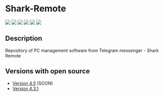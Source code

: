 # Shark-Remote

[![](https://img.shields.io/badge/OS-Windows-informational?logo=windows)](https://codeberg.org/Zalexanninev15/Shark-Remote)
[![](https://img.shields.io/badge/written_on-.NET_7-651DE5.svg?logo=dotnet)](https://dotnet.microsoft.com/download/dotnet/7.0)
[![](https://img.shields.io/badge/written_on-.NET_6-651DE5.svg?logo=dotnet)](https://dotnet.microsoft.com/download/dotnet/6.0)
[![](https://img.shields.io/badge/written_on-CSharp-239120.svg?logo=csharp)](https://codeberg.org/Zalexanninev15/Shark-Remote)
[![](https://img.shields.io/badge/license-Apache_2.0-CD1D32.svg)](LICENSE)
[![](https://img.shields.io/badge/donate-Buy_Me_a_Coffee-F94400.svg)](https://zalexanninev15.jimdofree.com/buy-me-a-coffee)

## Description

Repository of PC management software from Telegram messenger - Shark Remote

## Versions with open source

- [Version 4.5](https://codeberg.org/Zalexanninev15/Shark-Remote/src/branch/version-4.5) (SOON)
- [Version 4.3.1](https://codeberg.org/Zalexanninev15/Shark-Remote/src/branch/version-4.3.1)

